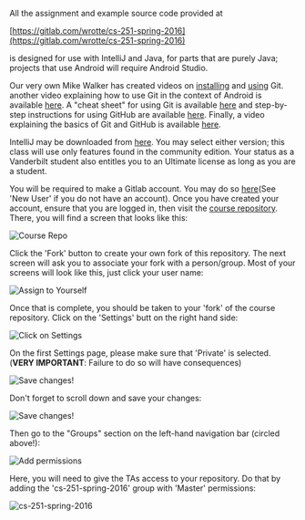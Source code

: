 All the assignment and example source code provided at  

[https://gitlab.com/wrotte/cs-251-spring-2016](https://gitlab.com/wrotte/cs-251-spring-2016)  

is designed for use with IntelliJ and Java, for parts that are purely Java; projects that use Android will require Android Studio. 


Our very own Mike Walker has created videos on [installing](https://www.coursera.org/learn/cs251-003/lecture/ZFnCv/git-installation-tutorial) and [using](https://www.coursera.org/learn/cs251-003/lecture/mgcbj/git-usage-tutorial) Git. another video explaining how to use Git in the context of Android is available [here](http://www.cs.sfu.ca/CourseCentral/276/bfraser/videolist.html "Link: http://www.cs.sfu.ca/CourseCentral/276/bfraser/videolist.html"). A "cheat sheet" for using Git is available [here](https://training.github.com/kit/downloads/github-git-cheat-sheet.pdf) and step-by-step instructions for using GitHub are available [here](https://help.github.com/articles/set-up-git "Link: https://help.github.com/articles/set-up-git"). Finally, a video explaining the basics of Git and GitHub is available [here](https://www.youtube.com/watch?v=U8GBXvdmHT4 "Link: https://www.youtube.com/watch?v=U8GBXvdmHT4").

IntelliJ may be downloaded from [here](https://www.jetbrains.com/idea/#chooseYourEdition).  You may select either version; this class will use only features found in the community edition.  Your status as a Vanderbilt student also entitles you to an Ultimate license as long as you are a student.  

You will be required to make a Gitlab account.  You may do so [here](https://gitlab.com/users/sign_in)(See 'New User' if you do not have an account).  Once you have created your account, ensure that you are logged in, then visit the [course repository]().  There, you will find a screen that looks like this:

![Course Repo](http://i.imgur.com/CEDimyK.png)

Click the 'Fork' button to create your own fork of this repository.  The next screen will ask you to associate your fork with a person/group.  Most of your screens will look like this, just click your user name:

![Assign to Yourself](http://i.imgur.com/3HGCQOj.png)

Once that is complete, you should be taken to your 'fork' of the course repository.  Click on the 'Settings' butt on the right hand side:

![Click on Settings](http://i.imgur.com/7cOs0vP.png)

On the first Settings page, please make sure that 'Private' is selected.  (**VERY IMPORTANT**: Failure to do so will have consequences)

![Save changes!](http://i.imgur.com/fRJ0Lyt.png)

Don't forget to scroll down and save your changes:

![Save changes!](http://i.imgur.com/c9CTHx2.png)

Then go to the "Groups" section on the left-hand navigation bar (circled above!):

![Add permissions](http://i.imgur.com/MyTn9Se.png)

Here, you will need to give the TAs access to your repository.  Do that by adding the 'cs-251-spring-2016' group with 'Master' permissions:

![cs-251-spring-2016](http://i.imgur.com/2PMXL1z.png)
